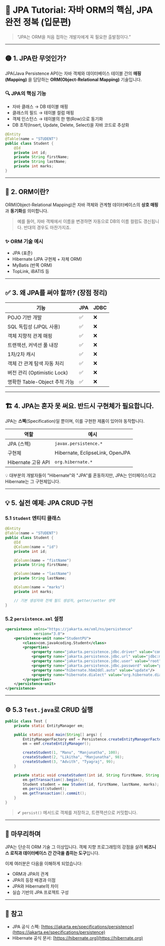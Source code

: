 # 🧠 JPA Tutorial: 자바 ORM의 핵심, JPA 완전 정복 (입문편)

> “JPA는 ORM을 처음 접하는 개발자에게 꼭 필요한 출발점이다.”

---

## 🟡 1. JPA란 무엇인가?

JPA(Java Persistence API)는 자바 객체와 데이터베이스 테이블 간의 **매핑(Mapping)** 을 담당하는 **ORM(Object-Relational Mapping)** 기술입니다.

### 🔍 JPA의 핵심 기능

* 자바 클래스 → DB 테이블 매핑
* 클래스의 필드 → 테이블 컬럼 매핑
* 객체 인스턴스 → 테이블의 한 행(Row)으로 동기화
* DB 조작(Insert, Update, Delete, Select)을 자바 코드로 추상화

```java
@Entity
@Table(name = "STUDENT")
public class Student {
    @Id
    private int id;
    private String firstName;
    private String lastName;
    private int marks;
}
```

---

## 🧩 2. ORM이란?

ORM(Object-Relational Mapping)은 자바 객체와 관계형 데이터베이스의 **상호 매핑**과 **동기화**를 의미합니다.

> 예를 들어, 자바 객체에서 이름을 변경하면 자동으로 DB의 이름 컬럼도 갱신됩니다. 반대의 경우도 마찬가지죠.

### ✨ ORM 기술 예시

* JPA (표준)
* Hibernate (JPA 구현체 + 자체 ORM)
* MyBatis (반쪽 ORM)
* TopLink, iBATIS 등

---

## ✅ 3. 왜 JPA를 써야 할까? (장점 정리)

| 기능                      | JPA | JDBC |
| ----------------------- | --- | ---- |
| POJO 기반 개발              | ✅   | ❌    |
| SQL 독립성 (JPQL 사용)       | ✅   | ❌    |
| 객체 지향적 관계 매핑            | ✅   | ❌    |
| 트랜잭션, 커넥션 풀 내장          | ✅   | ❌    |
| 1차/2차 캐시                | ✅   | ❌    |
| 객체 간 관계 탐색 자동 처리        | ✅   | ❌    |
| 버전 관리 (Optimistic Lock) | ✅   | ❌    |
| 명확한 Table-Object 추적 가능  | ✅   | ❌    |

---

## 🏗️ 4. JPA는 혼자 못 써요. 반드시 구현체가 필요합니다.

JPA는 **스펙**(Specification)일 뿐이며, 이를 구현한 제품이 있어야 동작합니다.

| 역할               | 예시                              |
| ---------------- | ------------------------------- |
| JPA (스펙)         | `javax.persistence.*`           |
| 구현체              | Hibernate, EclipseLink, OpenJPA |
| Hibernate 고유 API | `org.hibernate.*`               |

💡 대부분의 개발자들이 "Hibernate"와 "JPA"를 혼동하지만, JPA는 인터페이스이고 Hibernate는 그 구현체입니다.

---

## 💡 5. 실전 예제: JPA CRUD 구현

### 5.1 `Student` 엔티티 클래스

```java
@Entity
@Table(name = "STUDENT")
public class Student {
    @Id
    @Column(name = "id")
    private int id;

    @Column(name = "fistName")
    private String firstName;

    @Column(name = "lastName")
    private String lastName;

    @Column(name = "marks")
    private int marks;

    // 기본 생성자와 전체 필드 생성자, getter/setter 생략
}
```

### 5.2 `persistence.xml` 설정

```xml
<persistence xmlns="https://jakarta.ee/xml/ns/persistence"
             version="3.0">
    <persistence-unit name="StudentPU">
        <class>com.java4coding.Student</class>
        <properties>
            <property name="jakarta.persistence.jdbc.driver" value="com.mysql.cj.jdbc.Driver"/>
            <property name="jakarta.persistence.jdbc.url" value="jdbc:mysql://localhost:3306/study"/>
            <property name="jakarta.persistence.jdbc.user" value="root"/>
            <property name="jakarta.persistence.jdbc.password" value="password"/>
            <property name="hibernate.hbm2ddl.auto" value="update"/>
            <property name="hibernate.dialect" value="org.hibernate.dialect.MySQL8Dialect"/>
        </properties>
    </persistence-unit>
</persistence>
```

---

## ⚙️ 5.3 `Test.java`로 CRUD 실행

```java
public class Test {
    private static EntityManager em;

    public static void main(String[] args) {
        EntityManagerFactory emf = Persistence.createEntityManagerFactory("StudentPU");
        em = emf.createEntityManager();

        createStudent(1, "Manu", "Manjunatha", 100);
        createStudent(2, "Likitha", "Manjunatha", 98);
        createStudent(3, "Advith", "Tyagraj", 99);
    }

    private static void createStudent(int id, String firstName, String lastName, int marks) {
        em.getTransaction().begin();
        Student student = new Student(id, firstName, lastName, marks);
        em.persist(student);
        em.getTransaction().commit();
    }
}
```

> ✔ `persist()` 메서드로 객체를 저장하고, 트랜잭션으로 커밋합니다.

---

## 📌 마무리하며

JPA는 단순히 ORM 기술 그 이상입니다. 객체 지향 프로그래밍의 강점을 살려 **비즈니스 로직과 데이터베이스 간 간극을 좁히는 도구**입니다.

이제 여러분은 다음을 이해하게 되었습니다:

* ORM과 JPA의 관계
* JPA의 등장 배경과 이점
* JPA와 Hibernate의 차이
* 실습 기반의 JPA 프로젝트 구성

---

## 📎 참고

* JPA 공식 스펙: [https://jakarta.ee/specifications/persistence](https://jakarta.ee/specifications/persistence)
* Hibernate 공식 문서: [https://hibernate.org](https://hibernate.org)

